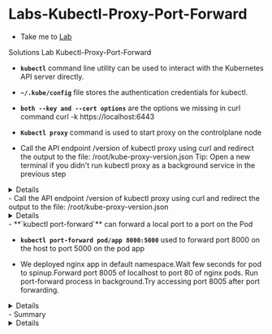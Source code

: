 # Labs-Kubectl-Proxy-Port-Forward
  - Take me to [Lab](https://kodekloud.com/courses/1378608/lectures/31704387)

Solutions Lab Kubectl-Proxy-Port-Forward

  - **`kubectl`** command line utility can be used to interact with the Kubernetes API server directly.

  - **`~/.kube/config`** file stores the authentication credentials for kubectl.

  - **`both --key and --cert options`** are the options we missing in curl command curl -k https://localhost:6443

  - **`Kubectl proxy`** command is used to start proxy on the controlplane node
  - Call the API endpoint /version of kubectl proxy using curl and redirect the output to the file: /root/kube-proxy-version.json
  Tip: Open a new terminal if you didn't run kubectl proxy as a background service in the previous step
  <details>
  ```
  $ curl 127.0.0.1:8001/version > /root/kube-proxy-version.json
  ```
  </details>
  - Call the API endpoint /version of kubectl proxy using curl and redirect the output to the file: /root/kube-proxy-version.json
  <details>
  ```
  $ kubectl proxy --port 8002 &
  ```
  </details>
  - **`kubectl port-forward`** can forward a local port to a port on the Pod

  - **`kubectl port-forward pod/app 8000:5000`** used to forward port 8000 on the host to port 5000 on the pod app

  - We deployed nginx app in default namespace.Wait few seconds for pod to spinup.Forward port 8005 of localhost to port 80 of nginx pods. Run port-forward process in background.Try accessing port 8005 after port forwarding.
  <details>
  ```
  $ kubectl get all
  $ kubectl port-forward pods/{POD_NAME} 8005:80 &
  OR
  $ kubectl port-forward deployment/{DEPLOYMENT_NAME} 8005:80 &
  OR
  $ kubectl port-forward service/{SERVICE_NAME} 8005:80 &
  OR
  $ kubectl port-forward replicaset/{REPLICASET_NAME} 8005:80 &
  then try curl localhost:8005 to check nginx response
  ```
  </details>
  - Summary
  <details>
  ```
   kubectl port-forward can forward a local port to a port on the Pod and kubectl port forward opens port to target deployments pods
  ```
  </details>
